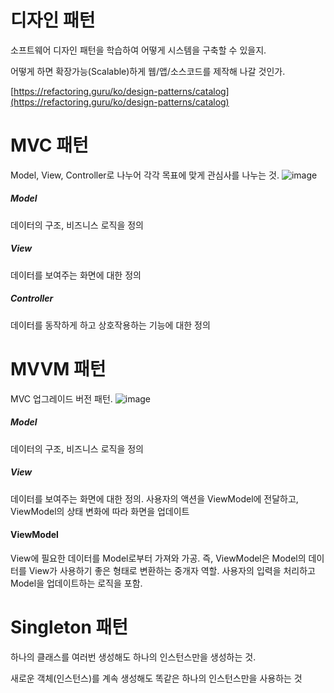 # 디자인 패턴

소프트웨어 디자인 패턴을 학습하여 어떻게 시스템을 구축할 수 있을지.

어떻게 하면 확장가능(Scalable)하게 웹/앱/소스코드를 제작해 나갈 것인가.

[https://refactoring.guru/ko/design-patterns/catalog](https://refactoring.guru/ko/design-patterns/catalog)

# MVC 패턴

Model, View, Controller로 나누어 각각 목표에 맞게 관심사를 나누는 것.
![image](https://github.com/CosmicLatte009/blog/assets/87015026/965d6134-f1c8-4695-9194-5d827f880156)

##### Model

데이터의 구조, 비즈니스 로직을 정의

##### View

데이터를 보여주는 화면에 대한 정의

##### Controller

데이터를 동작하게 하고 상호작용하는 기능에 대한 정의

# MVVM 패턴

MVC 업그레이드 버전 패턴.
![image](https://github.com/CosmicLatte009/blog/assets/87015026/d3122214-bfe6-4aa6-8f40-5d16f6a5225b)

##### Model

데이터의 구조, 비즈니스 로직을 정의

##### View

데이터를 보여주는 화면에 대한 정의. 사용자의 액션을 ViewModel에 전달하고, ViewModel의 상태 변화에 따라 화면을 업데이트

#### ViewModel

View에 필요한 데이터를 Model로부터 가져와 가공.
즉, ViewModel은 Model의 데이터를 View가 사용하기 좋은 형태로 변환하는 중개자 역할.
사용자의 입력을 처리하고 Model을 업데이트하는 로직을 포함.

# Singleton 패턴

하나의 클래스를 여러번 생성해도 하나의 인스턴스만을 생성하는 것.

새로운 객체(인스턴스)를 계속 생성해도 똑같은 하나의 인스턴스만을 사용하는 것
